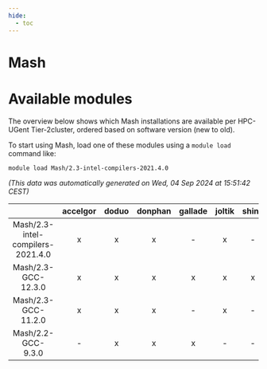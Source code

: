 ```yaml
---
hide:
  - toc
---
```


Mash
====

# Available modules


The overview below shows which Mash installations are available per HPC-UGent Tier-2cluster, ordered based on software version (new to old).

To start using Mash, load one of these modules using a `module load` command like:

```shell
module load Mash/2.3-intel-compilers-2021.4.0
```

*(This data was automatically generated on Wed, 04 Sep 2024 at 15:51:42 CEST)*  

| |accelgor|doduo|donphan|gallade|joltik|shinx|skitty|
| :---: | :---: | :---: | :---: | :---: | :---: | :---: | :---: |
|Mash/2.3-intel-compilers-2021.4.0|x|x|x|-|x|-|x|
|Mash/2.3-GCC-12.3.0|x|x|x|x|x|x|x|
|Mash/2.3-GCC-11.2.0|x|x|x|-|x|-|x|
|Mash/2.2-GCC-9.3.0|-|x|x|x|-|-|x|
